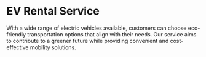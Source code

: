 # EV Rental Service
With a wide range of electric vehicles available, customers can choose eco-friendly transportation options that align with their needs. Our service aims to contribute to a greener future while providing convenient and cost-effective mobility solutions.
